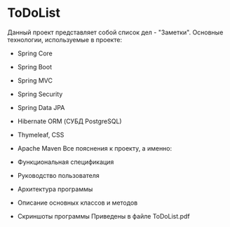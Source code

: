 # ToDoList
Данный проект представляет собой cписок дел - "Заметки". Основные технологии, используемые в проекте:

- Spring Core
- Spring Boot
- Spring MVC
- Spring Security
- Spring Data JPA
- Hibernate ORM (СУБД PostgreSQL)
- Thymeleaf, CSS
- Apache Maven
Все пояснения к проекту, а именно:

- Функциональная спецификация
- Руководство пользователя
- Архитектура программы
- Описание основных классов и методов
- Скриншоты программы
Приведены в файле ToDoList.pdf
